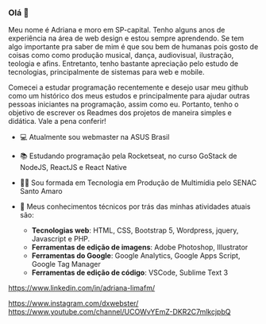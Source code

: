 ### Olá 👋

Meu nome é Adriana e moro em SP-capital. Tenho alguns anos de experiência na área de web design e estou sempre aprendendo. Se tem algo importante pra saber de mim é que sou bem de humanas pois gosto de coisas como como produção musical, dança, audiovisual, ilustração, teologia e afins. Entretanto, tenho bastante apreciação pelo estudo de tecnologias, principalmente de sistemas para web e mobile.

Comecei a estudar programação recentemente e desejo usar meu github como um histórico dos meus estudos e principalmente para ajudar outras pessoas iniciantes na programação, assim como eu. Portanto, tenho o objetivo de escrever os Readmes dos projetos de maneira simples e didática. Vale a pena conferir!

* 💻 Atualmente sou webmaster na ASUS Brasil
* 📚 Estudando programação pela Rocketseat, no curso GoStack de NodeJS, ReactJS e React Native
* 👩‍🎓 Sou formada em Tecnologia em Produção de Multimídia pelo SENAC Santo Amaro
* 💬 Meus conhecimentos técnicos por trás das minhas atividades atuais são:

    * **Tecnologias web**: HTML, CSS, Bootstrap 5, Wordpress, jquery, Javascript e PHP.
    * **Ferramentas de edição de imagens**: Adobe Photoshop, Illustrator
    * **Ferramentas do Google**: Google Analytics, Google Apps Script, Google Tag Manager
    * **Ferramentas de edição de código**: VSCode, Sublime Text 3
    
https://www.linkedin.com/in/adriana-limafm/

https://www.instagram.com/dxwebster/
https://www.youtube.com/channel/UCOWvYEmZ-DKR2C7mlkcjpbQ


